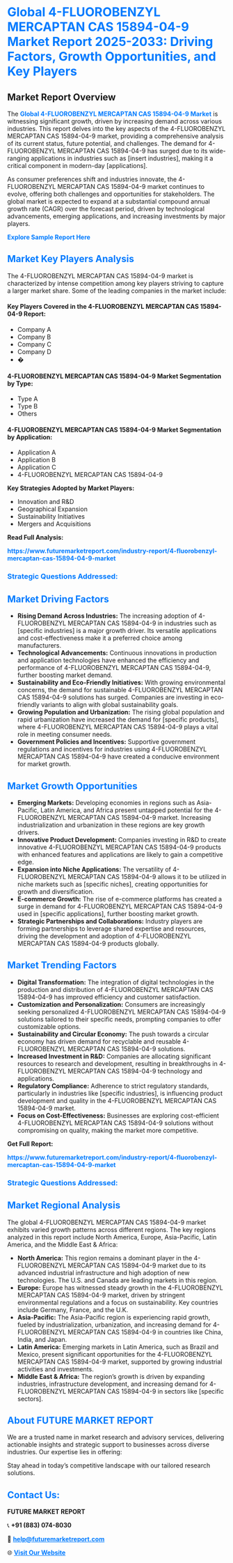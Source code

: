 <h1 style="color: #007BFF;">Global 4-FLUOROBENZYL MERCAPTAN CAS 15894-04-9 Market Report 2025-2033: Driving Factors, Growth Opportunities, and Key Players</h1>

<section id="overview">
<h2>Market Report Overview</h2>
<p>The <a href="https://www.futuremarketreport.com/industry-report/4-fluorobenzyl-mercaptan-cas-15894-04-9-market" style="color: #007BFF; text-decoration: none;"><strong>Global 4-FLUOROBENZYL MERCAPTAN CAS 15894-04-9 Market</strong></a> is witnessing significant growth, driven by increasing demand across various industries. This report delves into the key aspects of the 4-FLUOROBENZYL MERCAPTAN CAS 15894-04-9 market, providing a comprehensive analysis of its current status, future potential, and challenges. The demand for 4-FLUOROBENZYL MERCAPTAN CAS 15894-04-9 has surged due to its wide-ranging applications in industries such as [insert industries], making it a critical component in modern-day [applications].</p>
<p>As consumer preferences shift and industries innovate, the 4-FLUOROBENZYL MERCAPTAN CAS 15894-04-9 market continues to evolve, offering both challenges and opportunities for stakeholders. The global market is expected to expand at a substantial compound annual growth rate (CAGR) over the forecast period, driven by technological advancements, emerging applications, and increasing investments by major players.</p>
</section>

<section id="overview">
<p><a href="https://www.futuremarketreport.com/request-sample/reportId=120578" style="color: #007BFF; text-decoration: none;"><strong>Explore Sample Report Here</strong></a></p>
</section>

<section id="key-players">
<h2 style="color: #007BFF;">Market Key Players Analysis</h2>
<p>The 4-FLUOROBENZYL MERCAPTAN CAS 15894-04-9 market is characterized by intense competition among key players striving to capture a larger market share. Some of the leading companies in the market include:</p>
<h4>Key Players Covered in the 4-FLUOROBENZYL MERCAPTAN CAS 15894-04-9 Report:</h4>
<ul><li>Company A</li><li>Company B</li><li>Company C</li><li>Company D</li><li>�</li></ul>
<h4>4-FLUOROBENZYL MERCAPTAN CAS 15894-04-9 Market Segmentation by Type:</h4>
<ul><li>Type A</li><li>Type B</li><li>Others</li></ul>

<h4>4-FLUOROBENZYL MERCAPTAN CAS 15894-04-9 Market Segmentation by Application:</h4>
<ul><li>Application A</li><li>Application B</li><li>Application C</li><li>4-FLUOROBENZYL MERCAPTAN CAS 15894-04-9</li></ul>
<p><strong>Key Strategies Adopted by Market Players:</strong></p>
<ul>
<li>Innovation and R&D</li>
<li>Geographical Expansion</li>
<li>Sustainability Initiatives</li>
<li>Mergers and Acquisitions</li>
</ul>
</section>

<section>
<p><strong>Read Full Analysis: </strong></p><a href="https://www.futuremarketreport.com/industry-report/4-fluorobenzyl-mercaptan-cas-15894-04-9-market" style="color: #007BFF; text-decoration: none;"><strong>https://www.futuremarketreport.com/industry-report/4-fluorobenzyl-mercaptan-cas-15894-04-9-market</strong></a>
<h3 style="color: #007BFF;">Strategic Questions Addressed:</h3>
</section>

<section id="driving-factors">
<h2 style="color: #007BFF;">Market Driving Factors</h2>
<ul>
<li><strong>Rising Demand Across Industries:</strong> The increasing adoption of 4-FLUOROBENZYL MERCAPTAN CAS 15894-04-9 in industries such as [specific industries] is a major growth driver. Its versatile applications and cost-effectiveness make it a preferred choice among manufacturers.</li>
<li><strong>Technological Advancements:</strong> Continuous innovations in production and application technologies have enhanced the efficiency and performance of 4-FLUOROBENZYL MERCAPTAN CAS 15894-04-9, further boosting market demand.</li>
<li><strong>Sustainability and Eco-Friendly Initiatives:</strong> With growing environmental concerns, the demand for sustainable 4-FLUOROBENZYL MERCAPTAN CAS 15894-04-9 solutions has surged. Companies are investing in eco-friendly variants to align with global sustainability goals.</li>
<li><strong>Growing Population and Urbanization:</strong> The rising global population and rapid urbanization have increased the demand for [specific products], where 4-FLUOROBENZYL MERCAPTAN CAS 15894-04-9 plays a vital role in meeting consumer needs.</li>
<li><strong>Government Policies and Incentives:</strong> Supportive government regulations and incentives for industries using 4-FLUOROBENZYL MERCAPTAN CAS 15894-04-9 have created a conducive environment for market growth.</li>
</ul>
</section>

<section id="growth-opportunities">
<h2 style="color: #007BFF;">Market Growth Opportunities</h2>
<ul>
<li><strong>Emerging Markets:</strong> Developing economies in regions such as Asia-Pacific, Latin America, and Africa present untapped potential for the 4-FLUOROBENZYL MERCAPTAN CAS 15894-04-9 market. Increasing industrialization and urbanization in these regions are key growth drivers.</li>
<li><strong>Innovative Product Development:</strong> Companies investing in R&D to create innovative 4-FLUOROBENZYL MERCAPTAN CAS 15894-04-9 products with enhanced features and applications are likely to gain a competitive edge.</li>
<li><strong>Expansion into Niche Applications:</strong> The versatility of 4-FLUOROBENZYL MERCAPTAN CAS 15894-04-9 allows it to be utilized in niche markets such as [specific niches], creating opportunities for growth and diversification.</li>
<li><strong>E-commerce Growth:</strong> The rise of e-commerce platforms has created a surge in demand for 4-FLUOROBENZYL MERCAPTAN CAS 15894-04-9 used in [specific applications], further boosting market growth.</li>
<li><strong>Strategic Partnerships and Collaborations:</strong> Industry players are forming partnerships to leverage shared expertise and resources, driving the development and adoption of 4-FLUOROBENZYL MERCAPTAN CAS 15894-04-9 products globally.</li>
</ul>
</section>

<section id="trending-factors">
<h2 style="color: #007BFF;">Market Trending Factors</h2>
<ul>
<li><strong>Digital Transformation:</strong> The integration of digital technologies in the production and distribution of 4-FLUOROBENZYL MERCAPTAN CAS 15894-04-9 has improved efficiency and customer satisfaction.</li>
<li><strong>Customization and Personalization:</strong> Consumers are increasingly seeking personalized 4-FLUOROBENZYL MERCAPTAN CAS 15894-04-9 solutions tailored to their specific needs, prompting companies to offer customizable options.</li>
<li><strong>Sustainability and Circular Economy:</strong> The push towards a circular economy has driven demand for recyclable and reusable 4-FLUOROBENZYL MERCAPTAN CAS 15894-04-9 solutions.</li>
<li><strong>Increased Investment in R&D:</strong> Companies are allocating significant resources to research and development, resulting in breakthroughs in 4-FLUOROBENZYL MERCAPTAN CAS 15894-04-9 technology and applications.</li>
<li><strong>Regulatory Compliance:</strong> Adherence to strict regulatory standards, particularly in industries like [specific industries], is influencing product development and quality in the 4-FLUOROBENZYL MERCAPTAN CAS 15894-04-9 market.</li>
<li><strong>Focus on Cost-Effectiveness:</strong> Businesses are exploring cost-efficient 4-FLUOROBENZYL MERCAPTAN CAS 15894-04-9 solutions without compromising on quality, making the market more competitive.</li>
</ul>
</section>

<section>
<p><strong>Get Full Report: </strong></p><a href="https://www.futuremarketreport.com/industry-report/4-fluorobenzyl-mercaptan-cas-15894-04-9-market" style="color: #007BFF; text-decoration: none;"><strong>https://www.futuremarketreport.com/industry-report/4-fluorobenzyl-mercaptan-cas-15894-04-9-market</strong></a>
<h3 style="color: #007BFF;">Strategic Questions Addressed:</h3>
</section>


<section id="regional-analysis">
<h2 style="color: #007BFF;">Market Regional Analysis</h2>
<p>The global 4-FLUOROBENZYL MERCAPTAN CAS 15894-04-9 market exhibits varied growth patterns across different regions. The key regions analyzed in this report include North America, Europe, Asia-Pacific, Latin America, and the Middle East & Africa:</p>
<ul>
<li><strong>North America:</strong> This region remains a dominant player in the 4-FLUOROBENZYL MERCAPTAN CAS 15894-04-9 market due to its advanced industrial infrastructure and high adoption of new technologies. The U.S. and Canada are leading markets in this region.</li>
<li><strong>Europe:</strong> Europe has witnessed steady growth in the 4-FLUOROBENZYL MERCAPTAN CAS 15894-04-9 market, driven by stringent environmental regulations and a focus on sustainability. Key countries include Germany, France, and the U.K.</li>
<li><strong>Asia-Pacific:</strong> The Asia-Pacific region is experiencing rapid growth, fueled by industrialization, urbanization, and increasing demand for 4-FLUOROBENZYL MERCAPTAN CAS 15894-04-9 in countries like China, India, and Japan.</li>
<li><strong>Latin America:</strong> Emerging markets in Latin America, such as Brazil and Mexico, present significant opportunities for the 4-FLUOROBENZYL MERCAPTAN CAS 15894-04-9 market, supported by growing industrial activities and investments.</li>
<li><strong>Middle East & Africa:</strong> The region’s growth is driven by expanding industries, infrastructure development, and increasing demand for 4-FLUOROBENZYL MERCAPTAN CAS 15894-04-9 in sectors like [specific sectors].</li>
</ul>
</section>

<footer>
<h2 style="color: #007BFF;">About FUTURE MARKET REPORT</h2>
<p>We are a trusted name in market research and advisory services, delivering actionable insights and strategic support to businesses across diverse industries. Our expertise lies in offering:</p>

<p>Stay ahead in today’s competitive landscape with our tailored research solutions.</p>

<h2 style="color: #007BFF;">Contact Us:</h2>
<p><strong>FUTURE MARKET REPORT</strong></p>
<p>📞 <strong>+91 (883) 074-8030</strong></p>
<p>📧 <strong><a href="mailto:help@futuremarketreport.com" style="color: #007BFF;">help@futuremarketreport.com</a></strong></p>
<p>🌐 <strong><a href="https://www.futuremarketreport.com/" style="color: #007BFF;">Visit Our Website</a></strong></p>
</footer>